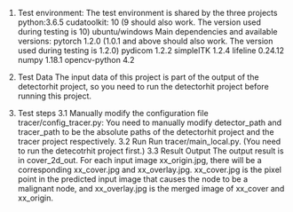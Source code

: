 1. Test environment: The test environment is shared by the three projects
    python:3.6.5
    cudatoolkit: 10 (9 should also work. The version used during testing is 10)
    ubuntu/windows
    Main dependencies and available versions:
    pytorch 1.2.0 (1.0.1 and above should also work. The version used during testing is 1.2.0)
    pydicom 1.2.2
    simpleITK 1.2.4
    lifeline 0.24.12
    numpy 1.18.1
    opencv-python 4.2

2. Test Data
    The input data of this project is part of the output of the detectorhit project, so you need to run the detectorhit project before running this project.
3. Test steps
3.1 Manually modify the configuration file
    tracer/config_tracer.py: You need to manually modify detector_path and tracer_path to be the absolute paths of the detectorhit project and the tracer project respectively.
3.2 Run
    Run tracer/main_local.py. (You need to run the detecotrhit project first.)
3.3 Result Output
    The output result is in cover_2d_out. For each input image xx_origin.jpg, there will be a corresponding xx_cover.jpg and xx_overlay.jpg. xx_cover.jpg is the pixel point in the predicted input image that causes the node to be a malignant node, and xx_overlay.jpg is the merged image of xx_cover and xx_origin.
